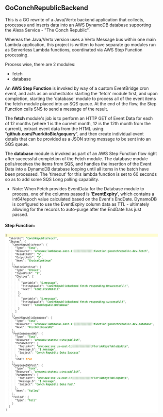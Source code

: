 ## GoConchRepublicBackend

This is a GO rewrite of a Java/Vertx backend application that collects, processes and inserts data into an 
AWS DynamoDB database supporting the Alexa Service - "The Conch Republic".

Whereas the Java/Vertx version uses a Vertx Message bus within one main Lambda application, this project 
is written to have separate go modules run as Serverless Lambda functions, coordinated via AWS Step Function 
processing. 


Process wise, there are 2 modules:
- fetch
- database

An **AWS Step Function** is invoked by way of a custom EventBridge cron event, and acts as an orchestrator starting the 'fetch' module first, 
and upon completion, starting the 'database' module to process all of the event items the fetch module placed into an SQS queue. At the end of the flow, 
the Step Function calls SNS to send a message of the result.

The **fetch** module's job is to perform an HTTP GET of Event Data for each of 12 months (where 1 is the current month, 12 is the 12th month from the current), 
extract event data from the HTML using "**github.com/PuerkitoBio/goquery**", and then 
create individual event details that can be provided as a JSON string message to be sent into an SQS queue. 

The **database** module is invoked as part of an AWS Step Function flow right after successful completion of the Fetch module.
 The database module polls/receives the items from SQS, and handles the insertion of the Event Data into a DynamoDB database 
 looping until all items in the batch have been processed. The 'timeout' for this lambda function is set to 60 seconds so as to add 
 some SQS Long polling capability. 
- Note: When Fetch provides EventData for the Database module to process, one of the columns passed is 
'**EventExpiry**', which contains a int64/epoch value calculated based on the Event's EndDate. DynamoDB is configured to use 
the EventExpiry column data as TTL - ultimately allowing for the records to auto-purge after the EndDate has just passed.

#### Step Function:
![Step Function Flow](stepfunction.jpg)





